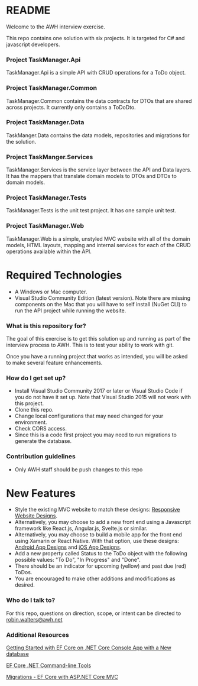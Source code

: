 # README #
Welcome to the AWH interview exercise.

This repo contains one solution with six projects. It is targeted for C# and javascript developers.

### Project TaskManager.Api ###
TaskManager.Api is a simple API with CRUD operations for a ToDo object.

### Project TaskManager.Common ###
TaskManager.Common contains the data contracts for DTOs that are shared across projects. It currently only contains a ToDoDto.

### Project TaskManager.Data ###
TaskManger.Data contains the data models, repositories and migrations for the solution.

### Project TaskManger.Services ###
TaskManager.Services is the service layer between the API and Data layers. It has the mappers that translate domain models to DTOs and DTOs to domain models.

### Project TaskManager.Tests ###
TaskManager.Tests is the unit test project. It has one sample unit test.

### Project TaskManager.Web ###
TaskManager.Web is a simple, unstyled MVC website with all of the domain models, HTML layouts, mapping and internal services for each of the CRUD operations available within the API.


# Required Technologies #

* A Windows or Mac computer.
* Visual Studio Community Edition (latest version). Note there are missing components on the Mac that you will have to self install (NuGet CLI) to run the API project while running the website.

### What is this repository for? ###
The goal of this exercise is to get this solution up and running as part of the interview process to AWH. This is to test your ability to work with git.

Once you have a running project that works as intended, you will be asked to make several feature enhancements.

### How do I get set up? ###
* Install Visual Studio Community 2017 or later or Visual Studio Code if you do not have it set up. Note that Visual Studio 2015 will not work with this project.
* Clone this repo.
* Change local configurations that may need changed for your environment.
* Check CORS access.
* Since this is a code first project you may need to run migrations to generate the database.

### Contribution guidelines ###
* Only AWH staff should be push changes to this repo

# New Features #
* Style the existing MVC website to match these designs: [Responsive Website Designs](https://invis.io/K410P944SEJU).
* Alternatively, you may choose to add a new front end using a Javascript framework like React.js, Angular.js, Svelte.js or similar.
* Alternatively, you may choose to build a mobile app for the front end using Xamarin or React Native. With that option, use these designs: [Android App Designs](https://invis.io/2710P91SYN6X) and [iOS App Designs](https://invis.io/J610P94TM8YN).
* Add a new property called Status to the ToDo object with the following possible values: "To Do", "In Progress" and "Done".
* There should be an indicator for upcoming (yellow) and past due (red) ToDos.
* You are encouraged to make other additions and modifications as desired.

### Who do I talk to? ###
For this repo, questions on direction, scope, or intent can be directed to robin.walters@awh.net

### Additional Resources ###
[Getting Started with EF Core on .NET Core Console App with a New database](https://docs.microsoft.com/en-us/ef/core/get-started/netcore/new-db-sqlite)

[EF Core .NET Command-line Tools](https://docs.microsoft.com/en-us/ef/core/miscellaneous/cli/dotnet)

[Migrations - EF Core with ASP.NET Core MVC](https://docs.microsoft.com/en-us/aspnet/core/data/ef-mvc/migrations#introduction-to-migrations)
